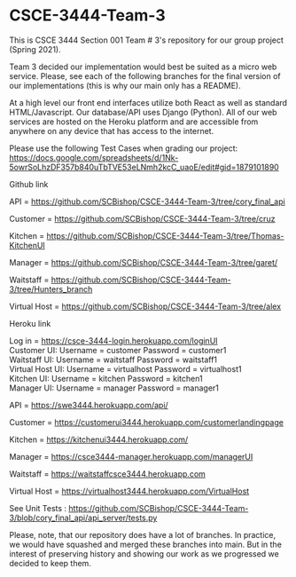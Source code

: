 # CSCE-3444-Team-3

This is CSCE 3444 Section 001 Team # 3's repository for our group project (Spring 2021).

Team 3 decided our implementation would best be suited as a micro web service. Please,
see each of the following branches for the final version of our implementations (this is why
our main only has a README).

At a high level our front end interfaces utilize both React as well as standard HTML/Javascript. 
Our database/API uses Django (Python). All of our web services are hosted on the Heroku platform
and are accessible from anywhere on any device that has access to the internet.

Please use the following Test Cases when grading our project: https://docs.google.com/spreadsheets/d/1Nk-5owrSoLhzDF357b840uTbTVE53eLNmh2kcC_uaoE/edit#gid=1879101890

Github link

API         = https://github.com/SCBishop/CSCE-3444-Team-3/tree/cory_final_api


Customer    = https://github.com/SCBishop/CSCE-3444-Team-3/tree/cruz


Kitchen     = https://github.com/SCBishop/CSCE-3444-Team-3/tree/Thomas-KitchenUI


Manager     = https://github.com/SCBishop/CSCE-3444-Team-3/tree/garet/


Waitstaff   = https://github.com/SCBishop/CSCE-3444-Team-3/tree/Hunters_branch  


Virtual Host = https://github.com/SCBishop/CSCE-3444-Team-3/tree/alex  



Heroku link

Log in      = https://csce-3444-login.herokuapp.com/loginUI  
  Customer UI: Username = customer Password = customer1  
  Waitstaff UI: Username = waitstaff Password = waitstaff1  
  Virtual Host UI: Username = virtualhost Password = virtualhost1  
  Kitchen UI: Username = kitchen Password = kitchen1  
  Manager UI: Username = manager Password = manager1  
  


API         = https://swe3444.herokuapp.com/api/


Customer    = https://customerui3444.herokuapp.com/customerlandingpage


Kitchen     = https://kitchenui3444.herokuapp.com/


Manager     = https://csce3444-manager.herokuapp.com/managerUI


Waitstaff   = https://waitstaffcsce3444.herokuapp.com  


Virtual Host = https://virtualhost3444.herokuapp.com/VirtualHost



See Unit Tests : https://github.com/SCBishop/CSCE-3444-Team-3/blob/cory_final_api/api_server/tests.py


Please, note, that our repository does have a lot of branches. In practice, we would have
squashed and merged these branches into main. But in the interest of preserving history
and showing our work as we progressed we decided to keep them.
